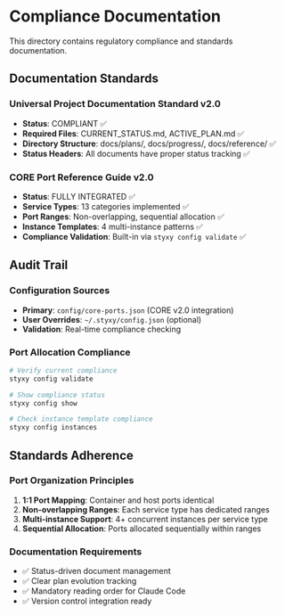 # Compliance Documentation

This directory contains regulatory compliance and standards documentation.

## Documentation Standards

### Universal Project Documentation Standard v2.0
- **Status**: COMPLIANT ✅
- **Required Files**: CURRENT_STATUS.md, ACTIVE_PLAN.md ✅
- **Directory Structure**: docs/plans/, docs/progress/, docs/reference/ ✅
- **Status Headers**: All documents have proper status tracking ✅

### CORE Port Reference Guide v2.0
- **Status**: FULLY INTEGRATED ✅
- **Service Types**: 13 categories implemented ✅
- **Port Ranges**: Non-overlapping, sequential allocation ✅
- **Instance Templates**: 4 multi-instance patterns ✅
- **Compliance Validation**: Built-in via `styxy config validate` ✅

## Audit Trail

### Configuration Sources
- **Primary**: `config/core-ports.json` (CORE v2.0 integration)
- **User Overrides**: `~/.styxy/config.json` (optional)
- **Validation**: Real-time compliance checking

### Port Allocation Compliance
```bash
# Verify current compliance
styxy config validate

# Show compliance status
styxy config show

# Check instance template compliance
styxy config instances
```

## Standards Adherence

### Port Organization Principles
1. **1:1 Port Mapping**: Container and host ports identical
2. **Non-overlapping Ranges**: Each service type has dedicated ranges
3. **Multi-instance Support**: 4+ concurrent instances per service type
4. **Sequential Allocation**: Ports allocated sequentially within ranges

### Documentation Requirements
- ✅ Status-driven document management
- ✅ Clear plan evolution tracking
- ✅ Mandatory reading order for Claude Code
- ✅ Version control integration ready